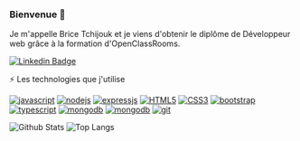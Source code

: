 ### Bienvenue 👋

<!--
**Brissok/Brissok** is a ✨ _special_ ✨ repository because its `README.md` (this file) appears on your GitHub profile.

Here are some ideas to get you started:

- 🔭 I’m currently working on ...
- 🌱 I’m currently learning ...
- 👯 I’m looking to collaborate on ...
- 🤔 I’m looking for help with ...
- 💬 Ask me about ...
- 📫 How to reach me: ...
- 😄 Pronouns: ...
- ⚡ Fun fact: ...
-->

Je m'appelle Brice Tchijouk et je viens d'obtenir le diplôme de Développeur web grâce à la formation d'OpenClassRooms.

[![Linkedin Badge](https://img.shields.io/badge/-bricetchijouk-blue?style=flat-square&logo=Linkedin&logoColor=white&link=https://www.linkedin.com/in/brice-t/)](https://www.linkedin.com/in/brice-t/)

⚡ Les technologies que j'utilise

<p>
    <a href="https://github.com/Brissok?tab=repositories" target="_blank"><img alt="javascript" src="https://img.shields.io/badge/-JavaScript-black?style=flat-square&logo=javascript"></a>
    <a href="https://github.com/Brissok?tab=repositories" target="_blank"><img alt="nodejs" src="https://img.shields.io/badge/-Nodejs-black?style=flat-square&logo=Node.js"></a>
    <a href="https://github.com/Brissok?tab=repositories" target="_blank"><img alt="expressjs" src="https://img.shields.io/badge/-Expressjs-black?style=flat-square&logo=Express.js"></a>
    <a href="https://github.com/Brissok?tab=repositories" target="_blank"><img alt="HTML5" src="https://img.shields.io/badge/-HTML5-E34F26?style=flat-square&logo=html5&logoColor=white"></a>
    <a href="https://github.com/Brissok?tab=repositories" target="_blank"><img alt="CSS3" src="https://img.shields.io/badge/-CSS3-1572B6?style=flat-square&logo=css3"></a>
    <a href="https://github.com/Brissok?tab=repositories" target="_blank"><img alt="bootstrap" src="https://img.shields.io/badge/-Bootstrap-563D7C?style=flat-square&logo=bootstrap"></a>
    <a href="https://github.com/Brissok?tab=repositories&q=&type=&language=typescript&sort=" target="_blank"><img alt="typescript" src="https://img.shields.io/badge/-TypeScript-white?style=flat-square&logo=typescript"></a>
    <a href="https://github.com/Brissok?tab=repositories" target="_blank"><img alt="mongodb" src="https://img.shields.io/badge/-MongoDB-black?style=flat-square&logo=mongodb"></a>
    <a href="https://github.com/Brissok?tab=repositories" target="_blank"><img alt="mongodb" src="https://img.shields.io/badge/-MySQL-black?style=flat-square&logo=mysql"></a>
    <a href="https://github.com/Brissok?tab=repositories" target="_blank"><img alt="git" src="https://img.shields.io/badge/-Git-black?style=flat-square&logo=git"></a>
</p>
    
![Github Stats](https://github-readme-stats.vercel.app/api?username=brissok&count_private=true&show_icons=true&include_all_commits=true)
![Top Langs](https://github-readme-stats.vercel.app/api/top-langs/?username=brissok&hide=TeX&layout=compact)
